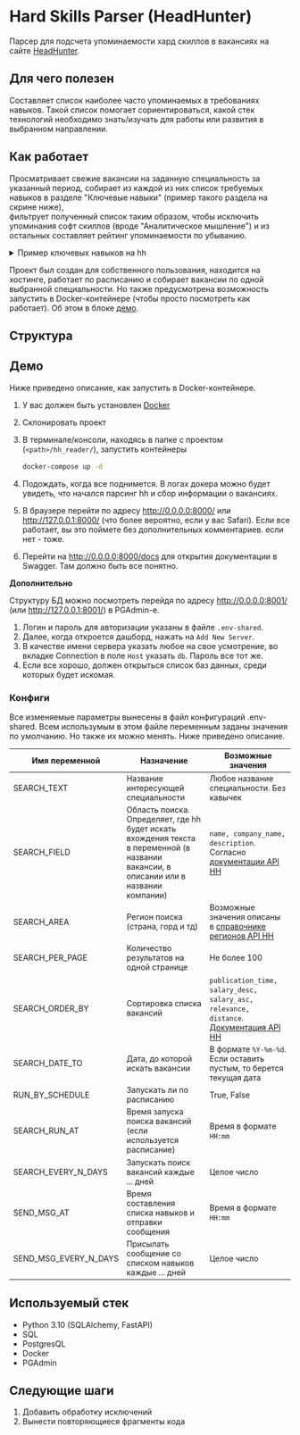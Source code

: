 # Hard Skills Parser (HeadHunter)

Парсер для подсчета упоминаемости хард скиллов в вакансиях на сайте [HeadHunter](https://hh.ru/).

## Для чего полезен

Составляет список наиболее часто упоминаемых в требованиях навыков.
Такой список помогает сориентироваться, какой стек технологий необходимо знать/изучать для работы или развития в выбранном направлении. 


## Как работает

Просматривает свежие вакансии на заданную специальность за указанный период, собирает из каждой из них список требуемых
навыков в разделе "Ключевые навыки" (пример такого раздела на скрине ниже),  
фильтрует полученный список таким образом, чтобы исключить упоминания софт скиллов (вроде "Аналитическое мышление") и из остальных
составляет рейтинг упоминаемости по убыванию. 

<details>
  <summary>Пример ключевых навыков на hh</summary>
    
![Image alt](https://github.com/lenorium/images_for_readme/blob/main/key_skills.png)
    
</details>

Проект был создан для собственного пользования, находится на хостинге, работает по расписанию и
собирает вакансии по одной выбранной специальности. Но также предусмотрена возможность запустить в Docker-контейнере (чтобы просто посмотреть как работает). 
Об этом в блоке [демо](#демо).

## Структура


## Демо

Ниже приведено описание, как запустить в Docker-контейнере.

1. У вас должен быть установлен [Docker](https://www.docker.com/products/docker-desktop/)
2. Склонировать проект
3. В терминале/консоли, находясь в папке с проектом (```<path>/hh_reader/```), запустить контейнеры
    
    ```bash
    docker-compose up -d
    ```
4. Подождать, когда все поднимется. В логах докера можно будет увидеть, что начался парсинг hh и сбор информации о вакансиях.
5. В браузере перейти по адресу http://0.0.0.0:8000/ или http://127.0.0.1:8000/ (что более вероятно, если у вас Safari). 
Если все работает, вы это поймете без дополнительных комментариев. если нет - тоже.
6. Перейти на http://0.0.0.0:8000/docs для открытия документации в Swagger. Там должно быть все понятно.

**Дополнительно**

Структуру БД можно посмотреть перейдя по адресу http://0.0.0.0:8001/ (или http://127.0.0.1:8001/) в PGAdmin-е. 
1. Логин и пароль для авторизации указаны в файле ```.env-shared```. 
2. Далее, когда откроется дашборд, нажать на ```Add New Server```. 
3. В качестве имени сервера указать любое на свое усмотрение, во вкладке Connection в поле ```Host``` указать ```db```. 
Пароль все тот же.
5. Если все хорошо, должен открыться список баз данных, среди которых будет искомая. 


### Конфиги

Все изменяемые параметры вынесены в файл конфигураций .env-shared. 
Всем использумым в этом файле переменным заданы значения по умолчанию. Но также их можно менять.
Ниже приведено описание. 

|Имя переменной|Назначение|Возможные значения|
|--------------|----------|---|
|SEARCH_TEXT| Название интересующей специальности| Любое название специальности. Без кавычек|
|SEARCH_FIELD| Область поиска. Определяет, где hh будет искать вхождения текста в переменной (в названии вакансии, в описании или в названии компании)|```name, company_name, description```. Согласно [документации API HH](https://api.hh.ru/openapi/redoc#tag/Obshie-spravochniki/paths/~1dictionaries/get)|
|SEARCH_AREA| Регион поиска (страна, горд и тд)| Возможные значения описаны в [справочнике регионов API HH](https://api.hh.ru/areas)|
|SEARCH_PER_PAGE| Количество результатов на одной странице| Не более 100|
|SEARCH_ORDER_BY| Сортировка списка вакансий| ```publication_time, salary_desc, salary_asc, relevance, distance```. [Документация API HH](https://api.hh.ru/openapi/redoc#tag/Obshie-spravochniki/paths/~1dictionaries/get)|
|SEARCH_DATE_TO| Дата, до которой искать вакансии| В формате ```%Y-%m-%d```. Если оставить пустым, то берется текущая дата| 
|RUN_BY_SCHEDULE| Запускать ли по расписанию| True, False|
|SEARCH_RUN_AT| Время запуска поиска вакансий (если используется расписание)| Время в формате ```HH:mm```|
|SEARCH_EVERY_N_DAYS| Запускать поиск вакансий каждые ... дней| Целое число|
|SEND_MSG_AT| Время составления списка навыков и отправки сообщения| Время в формате ```HH:mm```|
|SEND_MSG_EVERY_N_DAYS|Присылать сообщение со списком навыков каждые ... дней| Целое число|

## Используемый стек
- Python 3.10 (SQLAlchemy, FastAPI)
- SQL
- PostgresQL
- Docker
- PGAdmin

## Следующие шаги
1. Добавить обработку исключений
2. Вынести повторяющиеся фрагменты кода
